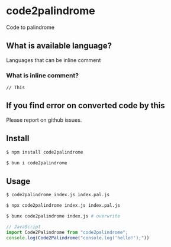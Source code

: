 # code2palindrome
Code to palindrome
## What is available language?
Languages that can be inline comment
### What is inline comment?
```
// This
```
## If you find error on converted code by this
Please report on github issues.
## Install
```bash
$ npm install code2palindrome
```
```bash
$ bun i code2palindrome
```
## Usage
```bash
$ code2palindrome index.js index.pal.js
```
```bash
$ npx code2palindrome index.js index.pal.js
```
```bash
$ bunx code2palindrome index.js # overwrite
```
```js
// JavaScript
import Code2Palindrome from "code2palindrome";
console.log(Code2Palindrome("console.log('hello!');"))
```